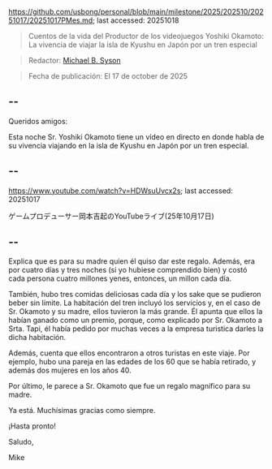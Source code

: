 https://github.com/usbong/personal/blob/main/milestone/2025/202510/20251017/20251017PMes.md; last accessed: 20251018

> Cuentos de la vida del Productor de los videojuegos Yoshiki Okamoto: La vivencia de viajar la isla de Kyushu en Japón por un tren especial

> Redactor: [Michael B. Syson](https://www.linkedin.com/in/michaelsyson/)

> Fecha de publicación: El 17 de october de 2025

## --

Queridos amigos:

Esta noche Sr. Yoshiki Okamoto tiene un vídeo en directo en donde habla de su vivencia viajando en la isla de Kyushu en Japón por un tren especial.

## --

https://www.youtube.com/watch?v=HDWsuUvcx2s; last accessed: 20251017

 ゲームプロデューサー岡本吉起のYouTubeライブ(25年10月17日) 

## --

Explica que es para su madre quien él quiso dar este regalo. Además, era por cuatro días y tres noches (si yo hubiese comprendido bien) y costó cada persona cuatro millones yenes, entonces, un millon cada día. 

También, hubo tres comidas deliciosas cada día y los sake que se pudieron beber sin límite. La habitación del tren incluyó los servicios y, en el caso de Sr. Okamoto y su madre, ellos tuvieron la más grande. Él apunta que ellos la habían ganado como un premio, porque, como explicado por Sr. Okamoto a Srta. Tapi, él había pedido por muchas veces a la empresa turistica darles la dicha habitación.

Además, cuenta que ellos encontraron a otros turistas en este viaje. Por ejemplo, hubo una pareja en las edades de los 60 que se había retirado, y además dos mujeres en los años 40.

Por último, le parece a Sr. Okamoto que fue un regalo magnífico para su madre.

Ya está. Muchísimas gracias como siempre.

¡Hasta pronto!

Saludo,

Mike